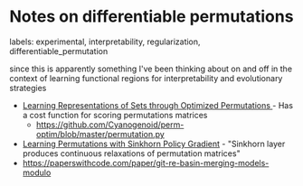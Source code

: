 # Notes on differentiable permutations

labels: experimental, interpretability, regularization, differentiable_permutation

since this is apparently something I've been thinking about on and off in the context of learning functional regions for interpretability and evolutionary strategies

* [Learning Representations of Sets through Optimized Permutations ](https://openreview.net/pdf?id=HJMCcjAcYX) - Has a cost function for scoring permutations matrices
  * https://github.com/Cyanogenoid/perm-optim/blob/master/permutation.py
* [Learning Permutations with Sinkhorn Policy Gradient](https://paperswithcode.com/paper/learning-permutations-with-sinkhorn-policy) - "Sinkhorn layer produces continuous relaxations of permutation matrices"
* https://paperswithcode.com/paper/git-re-basin-merging-models-modulo
